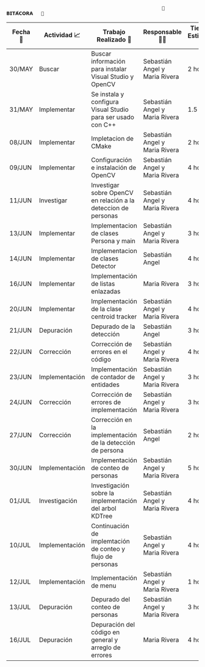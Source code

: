                                                              🔰   𝗕𝗜𝗧𝗔́𝗖𝗢𝗥𝗔   🔰  
| Fecha   📆   | Actividad 📈 |  Trabajo Realizado 🔨 | Responsable 👨‍💻 | Tiempo Estimado ⏰ | Tiempo Real ⏰ |
|--------------|-----------|-------------------|-------------|-----------------|-------------|
| 30/MAY | Buscar      | Buscar información para instalar Visual Studio y OpenCV | Sebastián Angel y Maria Rivera | 2 horas  | 5 horas |
| 31/MAY | Implementar | Se instala y configura Visual Studio para ser usado con C++ | Sebastián Angel y Maria Rivera |  1.5 horas | 4 horas | 
| 08/JUN | Implementar | Impletacion de CMake | Sebastián Angel y Maria Rivera| 2 horas | 3 horas |
| 09/JUN | Implementar | Configuración e instalación de OpenCV | Sebastián Angel y Maria Rivera |  4 horas | 6 horas | 
| 11/JUN | Investigar  | Investigar sobre OpenCV en relación a la deteccion de personas |Sebastián Angel y Maria Rivera |  4 horas | 6 horas | 
| 13/JUN | Implementar | Implementacion de clases Persona y main |Sebastián Angel y Maria Rivera |  3 horas | 5  horas | 
| 14/JUN | Implementar | Implementacion de clases Detector  |Sebastián Angel |  4 horas | 6 horas | 
| 16/JUN | Implementar | Implementación de listas enlazadas | Maria Rivera | 3 horas | 4 horas |
| 20/JUN | Implementar | Implementación de la clase centroid tracker | Sebastián Angel y Maria Rivera | 4 horas | 8 horas |
| 21/JUN | Depuración | Depurado de la detección | Sebastián Angel | 3 horas | 6 horas |
| 22/JUN | Corrección | Corrección de errores en el código | Sebastián Angel y Maria Rivera | 4 horas | 8 horas |
| 23/JUN | Implementación | Implementación de contador de entidades | Sebastián Angel y Maria Rivera | 3 horas | 5 horas |
| 24/JUN | Corrección | Corrección de errores de implementación | Sebastián Angel y Maria Rivera | 3 horas | 4 horas |
| 27/JUN | Corrección | Corrección en la implementación de la detección de persona | Sebastián Angel | 2 horas | 4 horas |
| 30/JUN | Implementación |Implementación de conteo de personas | Sebastián Angel y Maria Rivera | 5 horas | 7 horas |
| 01/JUL | Investigación | Investigación sobre la implementación del arbol KDTree | Sebastián Angel y Maria Rivera | 4 horas | 4 horas |
| 10/JUL | Implementación | Continuación de implemtación de conteo y flujo de personas | Sebastián Angel y Maria Rivera | 4 horas | 6 horas |
| 12/JUL | Implementación | Implementación de menu | Sebastián Angel y Maria Rivera | 1 horas | 2 horas | 
| 13/JUL | Depuración | Depurado del conteo de personas | Sebastián Angel y Maria Rivera | 3 horas | 4 horas | 
| 16/JUL | Depuración | Depuración del código en general y arreglo de errores | Maria Rivera | 4 horas | 9 horas |  

